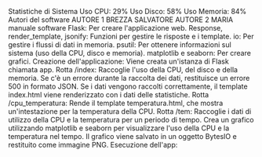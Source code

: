 Statistiche di Sistema
Uso CPU: 29%
Uso Disco: 58%
Uso Memoria: 84%
Autori del software
AUTORE 1 BREZZA SALVATORE
AUTORE 2 MARIA
manuale software
Flask: Per creare l'applicazione web.
Response, render_template, jsonify: Funzioni per gestire le risposte e i template.
io: Per gestire i flussi di dati in memoria.
psutil: Per ottenere informazioni sul sistema (uso della CPU, disco e memoria).
matplotlib e seaborn: Per creare grafici.
Creazione dell'applicazione:
Viene creata un'istanza di Flask chiamata app.
Rotta /index:
Raccoglie l'uso della CPU, del disco e della memoria.
Se c'è un errore durante la raccolta dei dati, restituisce un errore 500 in formato JSON.
Se i dati vengono raccolti correttamente, il template index.html viene renderizzato con i dati delle statistiche.
Rotta /cpu_temperatura:
Rende il template temperatura.html, che mostra un'intestazione per la temperatura della CPU.
Rotta /tem:
Raccoglie i dati di utilizzo della CPU e la temperatura per un periodo di tempo.
Crea un grafico utilizzando matplotlib e seaborn per visualizzare l'uso della CPU e la temperatura nel tempo.
Il grafico viene salvato in un oggetto BytesIO e restituito come immagine PNG.
Esecuzione dell'app:
